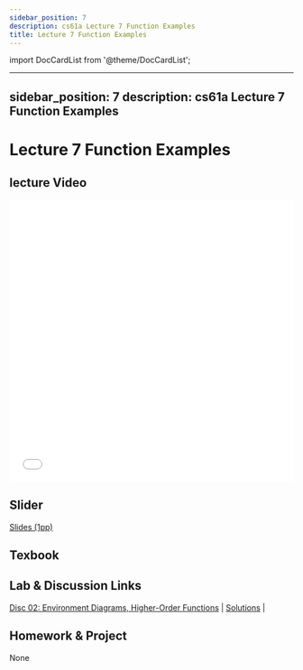 ```yaml
---
sidebar_position: 7
description: cs61a Lecture 7 Function Examples
title: Lecture 7 Function Examples
---
```


import DocCardList from '@theme/DocCardList';

---
sidebar_position: 7
description: cs61a  Lecture 7 Function Examples
---
# Lecture 7 Function Examples
## lecture Video

<iframe src="//player.bilibili.com/player.html?aid=277746636&bvid=BV17c411f78k&cid=1311465503&p=1&high_quality=1&danmaku=0" scrolling="no" border="0" frameborder="no" framespacing="0" allowfullscreen="true" allowfullscreen="allowfullscreen" width="100%" height="500" scrolling="no" frameborder="0" sandbox="allow-top-navigation allow-same-origin allow-forms allow-scripts"> </iframe>

## Slider
[Slides (1pp)](/resource/cs61a/07-Function_Examples_1pp.pdf)
## Texbook


## Lab & Discussion Links
[Disc 02: Environment Diagrams, Higher-Order Functions](./dis/disc02.md) | [Solutions](./dis/sol-disc02.md) | 

## Homework & Project
None


<DocCardList />


